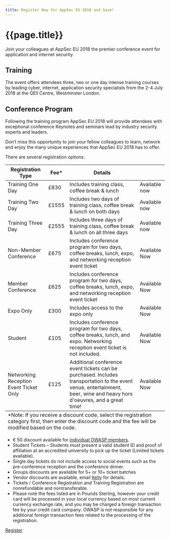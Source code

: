 ```yaml
---
title: Register Now for AppSec EU 2018 and Save!
---
```


# {{page.title}}

Join your colleagues at AppSec EU 2018 the premier conference event for application and internet security.

## Training

The event offers attendees three, two or one day intense training courses by leading cyber, internet, application security specialists from the 2-4 July 2018 at the QEII Centre, Westminster London.

## Conference Program

Following the training program AppSec EU 2018 will provide attendees with exceptional conference Keynotes and seminars lead by industry security experts and leaders.

Don’t miss this opportunity to join your fellow colleagues to learn, network and enjoy the many unique experiences that AppSec EU 2018 has to offer.

There are several registration options:

<table class="price">
<thead>
<tr>
	<th>Registration Type</th>
	<th>Fee*</th>
	<th>Details</th>
	<th></th>
</tr>
</thead>
<tbody>
<tr>
	<td>Training One Day</td>
	<td>£830</td>
	<td>Includes training class, coffee break & lunch</td>
	<td>Available now</td>
</tr>
<tr>
	<td>Training Two Day</td>
	<td>£1555</td>
	<td>Includes two days of training class, coffee break & lunch on both days</td>
	<td>Available now</td>
</tr>
<tr>
	<td>Training Three Day</td>
	<td>£2555</td>
	<td>Includes three days of training class, coffee break & lunch on all three days</td>
	<td>Available now</td>
</tr>
<tr>
	<td>Non-Member Conference</td>
	<td>£675</td>
	<td>Includes conference program for two days, coffee breaks, lunch, expo, and networking reception event ticket</td>
	<td>Available Now</td>
</tr>
<tr>
	<td>Member Conference </td>
	<td>£625</td>
	<td>Includes conference program for two days, coffee breaks, lunch, expo, and networking reception event ticket</td>
	<td>Available Now</td>
</tr>
<tr>
	<td>Expo Only</td>
	<td>£300</td>
	<td>Includes access to the expo only</td>
	<td>Available Now</td>
</tr>
<tr>
	<td>Student</td>
	<td>£105</td>
	<td>Includes conference program for two days, coffee breaks, lunch, and expo.  Networking reception event ticket is not included.</td>
	<td>Available Now</td>
</tr>
<tr>
	<td>Networking Reception Event Ticket Only</td>
	<td>£125</td>
	<td>Additional conference event tickets can be purchased. Includes transportation to the event venue, entertainment, beer, wine and heavy hors d'oeuvres, and a great time! </td>
	<td>Available Now</td>
</tr>
</tbody>
<tfoot>
<td colspan="4">*Note: If you receive a discount code, select the registration category first, then enter the discount code and the fee will be modified based on the code.</td>
</tfoot>
</table>

* € 50 discount available for [individual OWASP members](https://myowasp.force.com/login).
* Student Tickets – Students must present a valid student ID and proof of affiliation at an accredited university to pick up the ticket (Limited tickets available).
* Single day tickets do not include access to social events such as the pre-conference reception and the conference dinner.
* Groups discounts are available for 5+ or 10+ ticket batches
* Vendor discounts are available, email [Kelly](mailto:kelly.santalucia@owasp.org) for details.
* Tickets / Conference Registration and Training Registration are nonrefundable and nontransferable.
* Please note the fees listed are in Pounds Sterling, however your credit card will be processed in your local currency based on most current currency exchange rate, and you may be charged a foreign transaction fee by your credit card company.  OWASP is not responsible for any additional foreign transaction fees related to the processing of the registration.





<a class="button" href="https://www.regonline.com/owaspappseceu2018london">Register</a>

